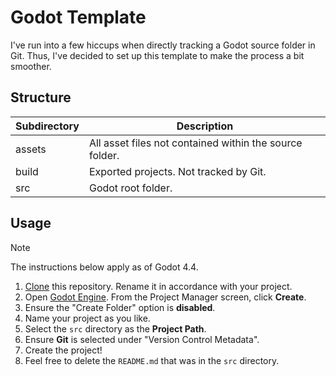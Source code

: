 # Godot Template

I've run into a few hiccups when directly tracking a Godot source folder in Git.
Thus, I've decided to set up this template to make the process a bit smoother.

## Structure

| Subdirectory | Description |
| --- | --- |
| assets | All asset files not contained within the source folder. |
| build | Exported projects. Not tracked by Git. |
| src | Godot root folder. |

## Usage

> [!NOTE]
> The instructions below apply as of Godot 4.4.

1. [Clone](https://docs.github.com/en/repositories/creating-and-managing-repositories/cloning-a-repository) this repository. Rename it in accordance with your project.
2. Open [Godot Engine](https://godotengine.org). From the Project Manager screen, click **Create**.
3. Ensure the "Create Folder" option is **disabled**.
4. Name your project as you like.
5. Select the `src` directory as the **Project Path**.
6. Ensure **Git** is selected under "Version Control Metadata".
7. Create the project!
8. Feel free to delete the `README.md` that was in the `src` directory.
